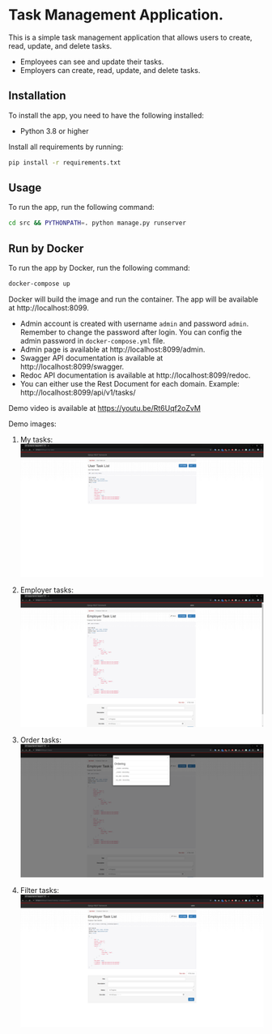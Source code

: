 # Task Management Application.

This is a simple task management application that allows users to create, read, update, and delete tasks.

- Employees can see and update their tasks.
- Employers can create, read, update, and delete tasks.

## Installation

To install the app, you need to have the following installed:

- Python 3.8 or higher

Install all requirements by running:

```bash
pip install -r requirements.txt
```

## Usage

To run the app, run the following command:

```bash
cd src && PYTHONPATH=. python manage.py runserver
```

## Run by Docker

To run the app by Docker, run the following command:

```bash
docker-compose up
```

Docker will build the image and run the container. The app will be available at http://localhost:8099.

- Admin account is created with username `admin` and password `admin`. Remember to change the password after login. You can config the admin password in `docker-compose.yml` file.
- Admin page is available at http://localhost:8099/admin.
- Swagger API documentation is available at http://localhost:8099/swagger.
- Redoc API documentation is available at http://localhost:8099/redoc.
- You can either use the Rest Document for each domain. Example: http://localhost:8099/api/v1/tasks/

Demo video is available at https://youtu.be/Rt6Uqf2oZvM

Demo images:

1. My tasks:
   ![My tasks](docs/my_tasks.PNG)

2. Employer tasks:
   ![Employer tasks](docs/employer_tasks.PNG)

3. Order tasks:
   ![Order tasks](docs/employer_tasks_ordering.PNG)

4. Filter tasks:
   ![Filter tasks](docs/employer_tasks_filtering.PNG)
